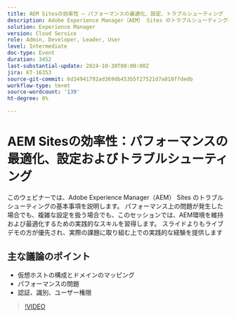```yaml
---
title: AEM Sitesの効率性 – パフォーマンスの最適化、設定、トラブルシューティング
description: Adobe Experience Manager（AEM） Sites のトラブルシューティングの基本事項 パフォーマンス上の問題が発生した場合でも、複雑な設定を扱う場合でも、このセッションでは、AEM環境を維持および最適化するための実践的なスキルを習得します。 スライドよりもライブデモの方が優先され、実際の課題に取り組む上での実践的な経験を提供します​主なディスカッション・ポイント：仮想ホストの構成とドメインのマッピング：パフォーマンスの問題：認証、識別、ユーザー権限
solution: Experience Manager
version: Cloud Service
role: Admin, Developer, Leader, User
level: Intermediate
doc-type: Event
duration: 3452
last-substantial-update: 2024-10-30T00:00:00Z
jira: KT-16353
source-git-commit: 6d34941792ad369db453b5f27521d7a818ffdedb
workflow-type: tm+mt
source-wordcount: '139'
ht-degree: 0%

---
```



# AEM Sitesの効率性：パフォーマンスの最適化、設定およびトラブルシューティング

このウェビナーでは、Adobe Experience Manager（AEM） Sites のトラブルシューティングの基本事項を説明します。 パフォーマンス上の問題が発生した場合でも、複雑な設定を扱う場合でも、このセッションでは、AEM環境を維持および最適化するための実践的なスキルを習得します。 スライドよりもライブデモの方が優先され、実際の課題に取り組む上での実践的な経験を提供します&#x200B;


## 主な議論のポイント

* 仮想ホストの構成とドメインのマッピング
* パフォーマンスの問題
* 認証、識別、ユーザー権限

>[!VIDEO](https://video.tv.adobe.com/v/3435114/?learn=on)
